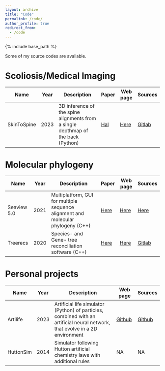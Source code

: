 ```yaml
---
layout: archive
title: "Code"
permalink: /code/
author_profile: true
redirect_from:
  - /code
---
```


{% include base_path %}


Some of my source codes are available.

# Scoliosis/Medical Imaging

| Name             | Year | Description                                                                      | Paper   | Web page                                            | Sources                                               |
|------------------|------|----------------------------------------------------------------------------------|---------|-----------------------------------------------------|-------------------------------------------------------|
| SkinToSpine      | 2023 | 3D inference of the spine alignments from a single depthmap of the back (Python) | [Hal](https://hal.science/hal-04362152) | [Here](https://gitlab.inria.fr/spine/skin_to_spine) | [Gitlab](https://gitlab.inria.fr/spine/skin_to_spine) |


# Molecular phylogeny

| Name        | Year  | Description                                                                      | Paper                                                                      | Web page                                       | Sources                                                      |
| ----------- | ----- |----------------------------------------------------------------------------------|----------------------------------------------------------------------------| ---------------------------------------------- | ------------------------------------------------------------ |
| Seaview 5.0 | 2021  | Multiplatform, GUI for multiple sequence alignment and molecular phylogeny (C++) | [Here](https://link.springer.com/protocol/10.1007/978-1-0716-1036-7_15)    | [Here](https://doua.prabi.fr/software/seaview) | [Here](https://doua.prabi.fr/software/seaview)               |
| Treerecs    | 2020  | Species- and Gene- tree reconciliation software (C++)                            | [Here](https://academic.oup.com/bioinformatics/article/36/18/4822/5872524) | [Here](https://project.inria.fr/treerecs/)     | [Gitlab](https://gitlab.inria.fr/Phylophile/Treerecs)        |

# Personal projects

| Name        | Year  | Description                                                                                                                 | Web page                                       | Sources                                                      |
| ----------- | ----- |-----------------------------------------------------------------------------------------------------------------------------| ---------------------------------------------- | ------------------------------------------------------------ |
| Artilife    | 2023  | Artificial life simulator (Python) of particles, combined with an artificial neural network, that evolve in a 2D environment | [Github](https://github.com/cometicon/artilife)| [Github](https://github.com/cometicon/artilife)              |
| HuttonSim   | 2014  | Simulator following Hutton artificial chemistry laws with additional rules                                                  | NA                                             | NA                                                           | 
